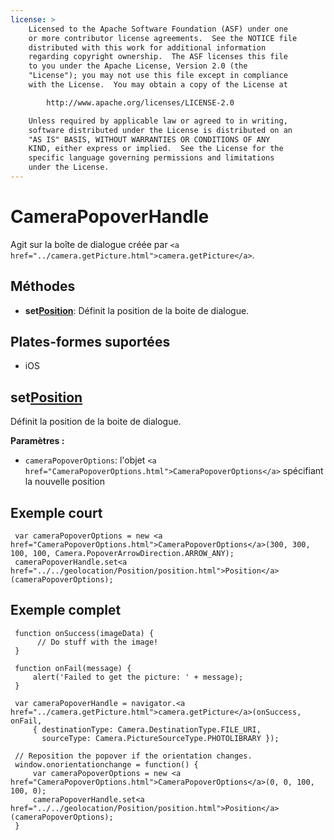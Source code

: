 ```yaml
---
license: >
    Licensed to the Apache Software Foundation (ASF) under one
    or more contributor license agreements.  See the NOTICE file
    distributed with this work for additional information
    regarding copyright ownership.  The ASF licenses this file
    to you under the Apache License, Version 2.0 (the
    "License"); you may not use this file except in compliance
    with the License.  You may obtain a copy of the License at

        http://www.apache.org/licenses/LICENSE-2.0

    Unless required by applicable law or agreed to in writing,
    software distributed under the License is distributed on an
    "AS IS" BASIS, WITHOUT WARRANTIES OR CONDITIONS OF ANY
    KIND, either express or implied.  See the License for the
    specific language governing permissions and limitations
    under the License.
---
```


# CameraPopoverHandle

Agit sur la boîte de dialogue créée par `<a href="../camera.getPicture.html">camera.getPicture</a>`.

## Méthodes

*   **set<a href="../../geolocation/Position/position.html">Position</a>**: Définit la position de la boite de dialogue.

## Plates-formes suportées

*   iOS

## set<a href="../../geolocation/Position/position.html">Position</a>

Définit la position de la boite de dialogue.

**Paramètres :**

*   `cameraPopoverOptions`: l'objet `<a href="CameraPopoverOptions.html">CameraPopoverOptions</a>` spécifiant la nouvelle position

## Exemple court

     var cameraPopoverOptions = new <a href="CameraPopoverOptions.html">CameraPopoverOptions</a>(300, 300, 100, 100, Camera.PopoverArrowDirection.ARROW_ANY);
     cameraPopoverHandle.set<a href="../../geolocation/Position/position.html">Position</a>(cameraPopoverOptions);
    

## Exemple complet

     function onSuccess(imageData) {
          // Do stuff with the image!
     }
    
     function onFail(message) {
         alert('Failed to get the picture: ' + message);
     }
    
     var cameraPopoverHandle = navigator.<a href="../camera.getPicture.html">camera.getPicture</a>(onSuccess, onFail,
         { destinationType: Camera.DestinationType.FILE_URI,
           sourceType: Camera.PictureSourceType.PHOTOLIBRARY });
    
     // Reposition the popover if the orientation changes.
     window.onorientationchange = function() {
         var cameraPopoverOptions = new <a href="CameraPopoverOptions.html">CameraPopoverOptions</a>(0, 0, 100, 100, 0);
         cameraPopoverHandle.set<a href="../../geolocation/Position/position.html">Position</a>(cameraPopoverOptions);
     }